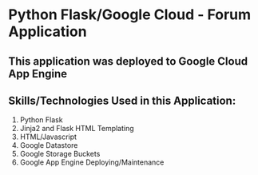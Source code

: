 # Python Flask/Google Cloud - Forum Application
## This application was deployed to Google Cloud App Engine

## Skills/Technologies Used in this Application:
1. Python Flask
2. Jinja2 and Flask HTML Templating
3. HTML/Javascript
4. Google Datastore
5. Google Storage Buckets
6. Google App Engine Deploying/Maintenance 
